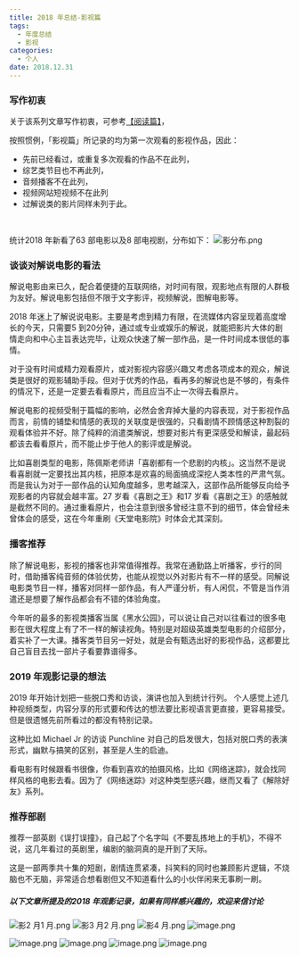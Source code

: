 ```yaml
---
title: 2018 年总结-影视篇
tags:
  - 年度总结
  - 影视
categories:
  - 个人
date: 2018.12.31
---
```


### 写作初衷
关于该系列文章写作初衷，可参考[【阅读篇】](https://www.jianshu.com/p/ed457fe506e2)，

按照惯例，「影视篇」所记录的均为第一次观看的影视作品，因此：
- 先前已经看过，或重复多次观看的作品不在此列，
- 综艺类节目也不再此列，
- 音频播客不在此列，
- 视频网站短视频不在此列
- 过解说类的影片同样未列于此。

<!--more-->   

统计2018 年新看了63 部电影以及8 部电视剧，分布如下：
![影分布.png](https://upload-images.jianshu.io/upload_images/1168699-e85b164e36c9f5f9.png?imageMogr2/auto-orient/strip%7CimageView2/2/w/1240)



###  谈谈对解说电影的看法
解说电影由来已久，配合着便捷的互联网络，对时间有限，观影地点有限的人群极为友好。解说电影包括但不限于文字影评，视频解说，图解电影等。


2018 年迷上了解说说电影。主要是考虑到精力有限，在流媒体内容呈现着高度增长的今天，只需要5 到20分钟，通过或专业或娱乐的解说，就能把影片大体的剧情走向和中心主旨表达完毕，让观众快速了解一部作品，是一件时间成本很低的事情。

对于没有时间或精力观看原片，或对影视内容感兴趣又考虑各项成本的观众，解说类是很好的观影辅助手段。但对于优秀的作品，看再多的解说也是不够的，有条件的情况下，还是一定要去看看原片，而且应当不止一次得去看原片。

解说电影的视频受制于篇幅的影响，必然会舍弃掉大量的内容表现，对于影视作品而言，前情的铺垫和情感的表现的关联度是很强的，只看剧情不顾情感这种割裂的观看体验并不好。除了纯粹的消遣类解说，想要对影片有更深感受和解读，最起码都该去看看原片，而不能止步于他人的影评或是解说。

比如喜剧类型的电影，陈佩斯老师讲「喜剧都有一个悲剧的内核」。这当然不是说看喜剧就一定要找出其内核，把原本是欢喜的局面搞成深挖人类本性的严肃气氛。而是我认为对于一部作品的认知角度越多，思考越深入，这部作品所能够反向给予观影者的内容就会越丰富。27 岁看《喜剧之王》和17 岁看《喜剧之王》的感触就是截然不同的。通过重看原片，也会注意到很多曾经注意不到的细节，体会曾经未曾体会的感受，这在今年重刷《天堂电影院》时体会尤其深刻。


### 播客推荐

除了解说电影，影视的播客也非常值得推荐。我常在通勤路上听播客，步行的同时，借助播客纯音频的体验优势，也能从视觉以外对影片有不一样的感受。同解说电影类节目一样，播客对同样一部作品，有人严谨分析，有人闲侃，不管是当作消遣还是想要了解作品都会有不错的体验角度。

今年听的最多的影视类播客当属《黑水公园》，可以说让自己对以往看过的很多电影在很大程度上有了不一样的解读视角。特别是对超级英雄类型电影的介绍部分，着实补了一大课。播客类节目另一好处，就是会有甄选出好的影视作品，这都要比自己盲目去找一部片子看要靠谱得多。

###  2019 年观影记录的想法

2019 年开始计划把一些脱口秀和访谈，演讲也加入到统计行列。
个人感觉上述几种视频类型，内容分享的形式要和传达的想法要比影视语言更直接，更容易接受。但是很遗憾先前所看过的都没有特别记录。

这种比如 Michael Jr 的访谈 Punchline 对自己的启发很大，包括对脱口秀的表演形式，幽默与搞笑的区别，甚至是人生的启迪。

看电影有时候跟看书很像，你看到喜欢的拍摄风格，比如《网络迷踪》，就会找同样风格的电影去看。因为了《网络迷踪》对这种类型感兴趣，继而又看了《解除好友》系列。


### 推荐部剧
推荐一部英剧《误打误撞》，自己起了个名字叫《不要乱拣地上的手机》，不得不说，这几年看过的英剧里，编剧的脑洞真的是开到了天际。

这是一部两季共十集的短剧，剧情连贯紧凑，抖笑料的同时也兼顾影片逻辑，不烧脑也不无脑，非常适合想看剧但又不知道看什么的小伙伴闲来无事刷一刷。


##### 以下文章所提及的2018 年观影记录，如果有同样感兴趣的，欢迎来信讨论

![影2 月1 月.png](https://upload-images.jianshu.io/upload_images/1168699-0a9022042141de01.png?imageMogr2/auto-orient/strip%7CimageView2/2/w/1240)
![影3 月2 月.png](https://upload-images.jianshu.io/upload_images/1168699-f4287f504df9c498.png?imageMogr2/auto-orient/strip%7CimageView2/2/w/1240)
![影4 月.png](https://upload-images.jianshu.io/upload_images/1168699-b40f0490dad46dc3.png?imageMogr2/auto-orient/strip%7CimageView2/2/w/1240)
![image.png](https://upload-images.jianshu.io/upload_images/1168699-9688c4bafa87325a.png?imageMogr2/auto-orient/strip%7CimageView2/2/w/1240)

![image.png](https://upload-images.jianshu.io/upload_images/1168699-f9e58b983b339aaa.png?imageMogr2/auto-orient/strip%7CimageView2/2/w/1240)
![image.png](https://upload-images.jianshu.io/upload_images/1168699-874cc138eca328f7.png?imageMogr2/auto-orient/strip%7CimageView2/2/w/1240)
![image.png](https://upload-images.jianshu.io/upload_images/1168699-298c3d458fd568d9.png?imageMogr2/auto-orient/strip%7CimageView2/2/w/1240)
![image.png](https://upload-images.jianshu.io/upload_images/1168699-f2ead3f2db8933e0.png?imageMogr2/auto-orient/strip%7CimageView2/2/w/1240)





